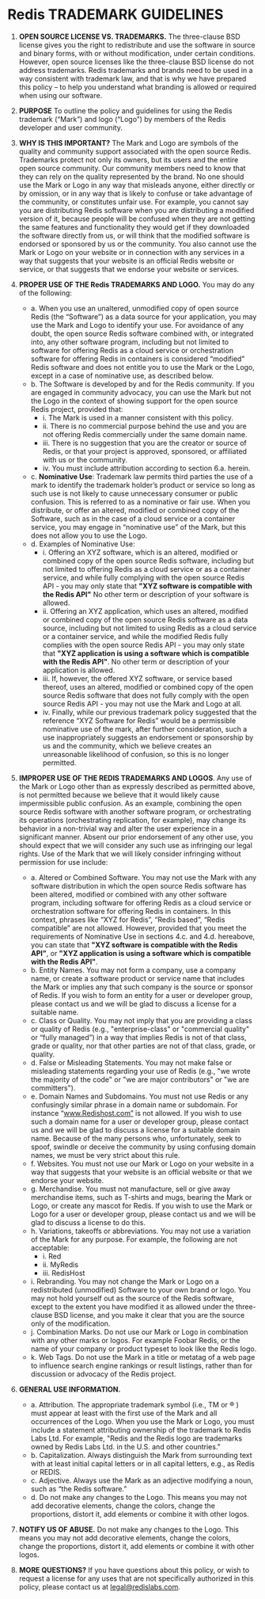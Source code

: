 ﻿# Redis TRADEMARK GUIDELINES

1. **OPEN SOURCE LICENSE VS. TRADEMARKS.** The three-clause BSD license gives you the right to redistribute and use the software in source and binary forms, with or without modification, under certain conditions. However, open source licenses like the three-clause BSD license do not address trademarks. Redis trademarks and brands need to be used in a way consistent with trademark law, and that is why we have prepared this policy – to help you understand what branding is allowed or required when using our software.

2. **PURPOSE** To outline the policy and guidelines for using the Redis trademark (“Mark”) and logo (“Logo”) by members of the Redis developer and user community.

3. **WHY IS THIS IMPORTANT?** The Mark and Logo are symbols of the quality and community support associated with the open source Redis. Trademarks protect not only its owners, but its users and the entire open source community. Our community members need to know that they can rely on the quality represented by the brand.  No one should use the Mark or Logo in any way that misleads anyone, either directly or by omission, or in any way that is likely to confuse or take advantage of the community, or constitutes unfair use. For example, you cannot say you are distributing Redis software when you are distributing a modified version of it, because people will be confused when they are not getting the same features and functionality they would get if they downloaded the software directly from us, or will think that the modified software is endorsed or sponsored by us or the community.  You also cannot use the Mark or Logo on your website or in connection with any services in a way that suggests that your website is an official Redis website or service, or that suggests that we endorse your website or services.

4. **PROPER USE OF THE Redis TRADEMARKS AND LOGO.** You may do any of the following:
    * a. When you use an unaltered, unmodified copy of open source Redis (the “Software”) as a data source for your application, you may use the Mark and Logo to identify your use. For avoidance of any doubt, the open source Redis software combined with, or integrated into, any other software program, including but not limited to software for offering Redis as a cloud service or orchestration software for offering Redis in containers is considered “modified” Redis software and does not entitle you to use the Mark or the Logo, except in a case of nominative use, as described below.
    * b. The Software is developed by and for the Redis community. If you are engaged in community advocacy, you can use the Mark but not the Logo in the context of showing support for the open source Redis project, provided that:
        * i. The Mark is used in a manner consistent with this policy.
        * ii. There is no commercial purpose behind the use and you are not offering Redis commercially under the same domain name.
        * iii. There is no suggestion that you are the creator or source of Redis, or that your project is approved, sponsored, or affiliated with us or the community.
        * iv. You must include attribution according to section 6.a. herein.
    * c. __Nominative Use__: Trademark law permits third parties the use of a mark to identify the trademark holder’s product or service so long as such use is not likely to cause unnecessary consumer or public confusion. This is referred to as a nominative or fair use. When you distribute, or offer an altered, modified or combined copy of the Software, such as in the case of a cloud service or a container service, you may engage in “nominative use” of the Mark, but this does not allow you to use the Logo.
    * d. Examples of Nominative Use:
        * i. Offering an XYZ software, which is an altered, modified or combined copy of the open source Redis software, including but not limited to offering Redis as a cloud service or as a container service, and while fully complying with the open source Redis API - you may only state that **"XYZ software is compatible with the Redis API"** No other term or description of your software is allowed.
        * ii. Offering an XYZ application, which uses an altered, modified or combined copy of the open source Redis software as a data source, including but not limited to using Redis as a cloud service or a container service, and while the modified Redis fully complies with the open source Redis API - you may only state that **"XYZ application is using a software which is compatible with the Redis API"**. No other term or description of your application is allowed.
        * iii. If, however, the offered XYZ software, or service based thereof, uses an altered, modified or combined copy of the open source Redis software that does not fully comply with the open source Redis API - you may not use the Mark and Logo at all.
        * iv. Finally, while our previous trademark policy suggested that the reference “XYZ Software for Redis” would be a permissible nominative use of the mark, after further consideration, such a use inappropriately suggests an endorsement or sponsorship by us and the community, which we believe creates an unreasonable likelihood of confusion, so this is no longer permitted.
5. **IMPROPER USE OF THE REDIS TRADEMARKS AND LOGOS**. Any use of the Mark
or Logo other than as expressly described as permitted above, is not permitted because we believe that it would likely cause impermissible public confusion. As an example, combining the open source Redis software with another software program, or orchestrating its operations (orchestrating replication, for example), may change its behavior in a non-trivial way and alter the user experience in a significant manner.  Absent our prior endorsement of any other use, you should expect that we will consider any such use as infringing our legal rights. Use of the Mark that we will likely consider infringing without permission for use include:
    * a. Altered or Combined Software. You may not use the Mark with any software distribution in which the open source Redis software has been altered, modified or combined with any other software program, including software for offering Redis as a cloud service or orchestration software for offering Redis in containers. In this context, phrases like “XYZ for Redis”, “Redis based”, “Redis compatible” are not allowed. However, provided that you meet the requirements of Nominative Use in sections 4.c. and 4.d. hereabove, you can state that **"XYZ software is compatible with the Redis API"**, or **"XYZ application is using a software which is compatible with the Redis API"**.
    * b. Entity Names. You may not form a company, use a company name, or create a software product or service name that includes the Mark or implies any that such company is the source or sponsor of Redis. If you wish to form an entity for a user or developer group, please contact us and we will be glad to discuss a license for a suitable name.
    * c. Class or Quality. You may not imply that you are providing a class or quality of Redis (e.g., "enterprise-class" or "commercial quality" or “fully managed”) in a way that implies Redis is not of that class, grade or quality, nor that other parties are not of that class, grade, or quality.
    * d. False or Misleading Statements. You may not make false or misleading statements regarding your use of Redis (e.g., "we wrote the majority of the code" or "we are major contributors" or "we are committers").
    * e. Domain Names and Subdomains. You must not use Redis or any confusingly similar phrase in a domain name or subdomain. For instance “www.Redishost.com” is not allowed. If you wish to use such a domain name for a user or developer group, please contact us and we will be glad to discuss a license for a suitable domain name. Because of the many persons who, unfortunately, seek to spoof, swindle or deceive the community by using confusing domain names, we must be very strict about this rule.
    * f. Websites. You must not use our Mark or Logo on your website in a way that suggests that your website is an official website or that we endorse your website.
    * g. Merchandise. You must not manufacture, sell or give away merchandise items, such as T-shirts and mugs, bearing the Mark or Logo, or create any mascot for Redis. If you wish to use the Mark or Logo for a user or developer group, please contact us and we will be glad to discuss a license to do this.
    * h. Variations, takeoffs or abbreviations. You may not use a variation of the Mark for any purpose. For example, the following are not acceptable:
        * i. Red
        * ii. MyRedis
        * iii. RedisHost
    * i. Rebranding. You may not change the Mark or Logo on a redistributed (unmodified) Software to your own brand or logo. You may not hold yourself out as the source of the Redis software, except to the extent you have modified it as allowed under the three-clause BSD license, and you make it clear that you are the source only of the modification.
    * j. Combination Marks. Do not use our Mark or Logo in combination with any other marks or logos. For example Foobar Redis, or the name of your company or product typeset to look like the Redis logo.
    * k. Web Tags. Do not use the Mark in a title or metatag of a web page to influence search engine rankings or result listings, rather than for discussion or advocacy of the Redis project.
6. **GENERAL USE INFORMATION.**
    * a. Attribution. The appropriate trademark symbol (i.e., TM or ® ) must appear at least with the first use of the Mark and all occurrences of the Logo. When you use the Mark or Logo, you must include a statement attributing ownership of the trademark to Redis Labs Ltd. For example, "Redis and the Redis logo are trademarks owned by Redis Labs Ltd. in the U.S. and other countries."
    * b. Capitalization. Always distinguish the Mark from surrounding text with at least initial capital letters or in all capital letters, e.g., as Redis or REDIS.
    * c. Adjective. Always use the Mark as an adjective modifying a noun, such as “the Redis software.”
    * d. Do not make any changes to the Logo. This means you may not add decorative elements, change the colors, change the proportions, distort it, add elements or combine it with other logos.
7. **NOTIFY US OF ABUSE.** Do not make any changes to the Logo. This means you may not add decorative elements, change the colors, change the proportions, distort it, add elements or combine it with other logos.
8. **MORE QUESTIONS?** If you have questions about this policy, or wish to request a license for any uses that are not specifically authorized in this policy, please contact us at legal@redislabs.com.

